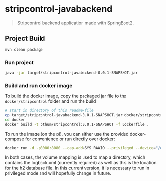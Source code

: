 # stripcontrol-javabackend

> Stripcontrol backend application made with SpringBoot2.

## Project Build
```bash
mvn clean package
```

### Run project
```bash
java -jar target/stripcontrol-javabackend-0.0.1-SNAPSHOT.jar

```

### Build and run docker image
To build the docker image, copy the packaged jar file to the `docker/stripcontrol` folder and run the build 

```bash
# start in directory of this readme-file
cp target/stripcontrol-javabackend-0.0.1-SNAPSHOT.jar docker/stripcontrol/stripcontrol.jar
cd docker
docker build -t pthum/stripcontrol:0.0.1-SNAPSHOT -f Dockerfile .
```

To run the image (on the pi), you can either use the provided docker-compose for convenience or run directly over docker:
```bash
docker run -d -p8080:8080 --cap-add=SYS_RAWIO --privileged --device="/dev/gpiomem:/dev/gpiomem" --volume="/home/pi/scdocker:/stripcontrol/config" pthum/stripcontrol:0.0.1-SNAPSHOT
```
In both cases, the volume mapping is used to map a directory, which contains the logback.xml (currently required) as well as this is the location for the h2 database file.
In this current version, it is necessary to run in privileged mode and will hopefully change in future.
